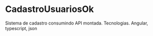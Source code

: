 # CadastroUsuariosOk
Sistema de cadastro consumindo API montada.  Tecnologias. Angular, typescript, json
